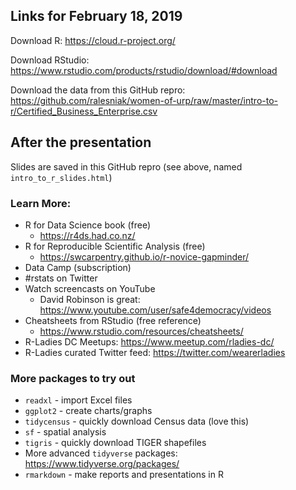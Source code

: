 
## Links for February 18, 2019

Download R: https://cloud.r-project.org/

Download RStudio: https://www.rstudio.com/products/rstudio/download/#download

Download the data from this GitHub repro: https://github.com/ralesniak/women-of-urp/raw/master/intro-to-r/Certified_Business_Enterprise.csv

## After the presentation

Slides are saved in this GitHub repro (see above, named `intro_to_r_slides.html`)

### Learn More:
- R for Data Science book (free)
    - <https://r4ds.had.co.nz/>
- R for Reproducible Scientific Analysis (free)
    - <https://swcarpentry.github.io/r-novice-gapminder/>
- Data Camp (subscription)
- \#rstats on Twitter
- Watch screencasts on YouTube
    - David Robinson is great: <https://www.youtube.com/user/safe4democracy/videos>
- Cheatsheets from RStudio (free reference)
    - <https://www.rstudio.com/resources/cheatsheets/>
- R-Ladies DC Meetups: <https://www.meetup.com/rladies-dc/>
- R-Ladies curated Twitter feed: <https://twitter.com/wearerladies>

### More packages to try out

- `readxl` - import Excel files
- `ggplot2` - create charts/graphs
- `tidycensus` - quickly download Census data (love this)
- `sf` - spatial analysis
- `tigris` - quickly download TIGER shapefiles
- More advanced `tidyverse` packages: <https://www.tidyverse.org/packages/> 
- `rmarkdown` - make reports and presentations in R
